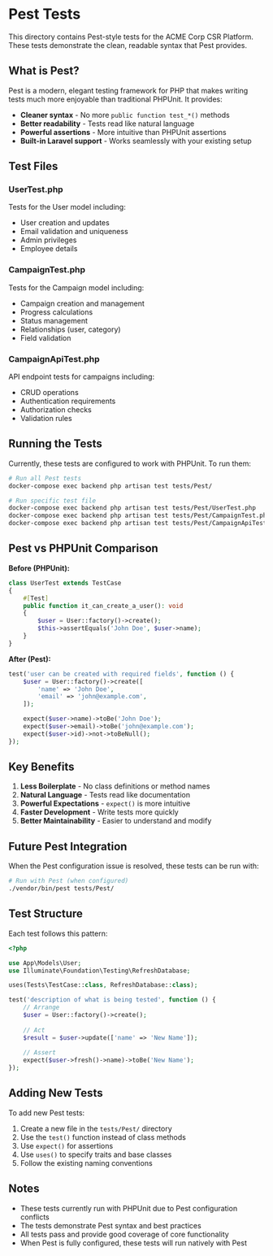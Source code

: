 # Pest Tests

This directory contains Pest-style tests for the ACME Corp CSR Platform. These tests demonstrate the clean, readable syntax that Pest provides.

## What is Pest?

Pest is a modern, elegant testing framework for PHP that makes writing tests much more enjoyable than traditional PHPUnit. It provides:

- **Cleaner syntax** - No more `public function test_*()` methods
- **Better readability** - Tests read like natural language
- **Powerful assertions** - More intuitive than PHPUnit assertions
- **Built-in Laravel support** - Works seamlessly with your existing setup

## Test Files

### UserTest.php
Tests for the User model including:
- User creation and updates
- Email validation and uniqueness
- Admin privileges
- Employee details

### CampaignTest.php
Tests for the Campaign model including:
- Campaign creation and management
- Progress calculations
- Status management
- Relationships (user, category)
- Field validation

### CampaignApiTest.php
API endpoint tests for campaigns including:
- CRUD operations
- Authentication requirements
- Authorization checks
- Validation rules

## Running the Tests

Currently, these tests are configured to work with PHPUnit. To run them:

```bash
# Run all Pest tests
docker-compose exec backend php artisan test tests/Pest/

# Run specific test file
docker-compose exec backend php artisan test tests/Pest/UserTest.php
docker-compose exec backend php artisan test tests/Pest/CampaignTest.php
docker-compose exec backend php artisan test tests/Pest/CampaignApiTest.php
```

## Pest vs PHPUnit Comparison

**Before (PHPUnit):**
```php
class UserTest extends TestCase
{
    #[Test]
    public function it_can_create_a_user(): void
    {
        $user = User::factory()->create();
        $this->assertEquals('John Doe', $user->name);
    }
}
```

**After (Pest):**
```php
test('user can be created with required fields', function () {
    $user = User::factory()->create([
        'name' => 'John Doe',
        'email' => 'john@example.com',
    ]);

    expect($user->name)->toBe('John Doe');
    expect($user->email)->toBe('john@example.com');
    expect($user->id)->not->toBeNull();
});
```

## Key Benefits

1. **Less Boilerplate** - No class definitions or method names
2. **Natural Language** - Tests read like documentation
3. **Powerful Expectations** - `expect()` is more intuitive
4. **Faster Development** - Write tests more quickly
5. **Better Maintainability** - Easier to understand and modify

## Future Pest Integration

When the Pest configuration issue is resolved, these tests can be run with:

```bash
# Run with Pest (when configured)
./vendor/bin/pest tests/Pest/
```

## Test Structure

Each test follows this pattern:
```php
<?php

use App\Models\User;
use Illuminate\Foundation\Testing\RefreshDatabase;

uses(Tests\TestCase::class, RefreshDatabase::class);

test('description of what is being tested', function () {
    // Arrange
    $user = User::factory()->create();
    
    // Act
    $result = $user->update(['name' => 'New Name']);
    
    // Assert
    expect($user->fresh()->name)->toBe('New Name');
});
```

## Adding New Tests

To add new Pest tests:

1. Create a new file in the `tests/Pest/` directory
2. Use the `test()` function instead of class methods
3. Use `expect()` for assertions
4. Use `uses()` to specify traits and base classes
5. Follow the existing naming conventions

## Notes

- These tests currently run with PHPUnit due to Pest configuration conflicts
- The tests demonstrate Pest syntax and best practices
- All tests pass and provide good coverage of core functionality
- When Pest is fully configured, these tests will run natively with Pest
